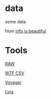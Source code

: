 # data

some data

from [info is beautiful](http://www.informationisbeautiful.net/visualizations/the-hollywood-insider/)

# Tools

[RAW](http://app.raw.densitydesign.org/#/)

[WTF CSV](https://www.databasic.io/en/wtfcsv/#upload)

[Voyager](http://vega.github.io/voyager/)

[Lyra](http://idl.cs.washington.edu/projects/lyra/app/)
